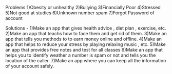 Problems 
1)Obesity or unhealthy 
2)Bullying 
3)Financially Poor 
4)Stressed 
5)Not good at studies 
6)Unknown number spam
7)Forgot Password of account

Solutions - 
1)Make an app that gives health advice , diet plan , exercise, etc.
2)Make an app that teachs how to face them and get rid of them.
3)Make an app that tells you methods to to earn money online and offline.
4)Make an app that helps to reduce your stress by playing relaxing music , etc.
5)Make an app that provides free notes and test for all classes
6)Make an app that helps you to identify weather a number is spam or not and tells you the location of the caller.
7)Make an app where  you can keep all the information of your account safely.
